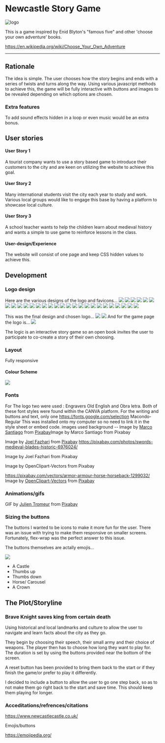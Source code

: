# Newcastle Story Game


![logo](assets/images/final-logo.png)

This is a game inspired by Enid Blyton's "famous five" and other 'choose your own adventure' books.

https://en.wikipedia.org/wiki/Choose_Your_Own_Adventure


---

## Rationale
The idea is simple. The user chooses how the story begins and ends with a series of twists and turns along the way. Using various javascript methods to achieve this, 
the game will be fully interactive with buttons and images to be revealed depending on which options are chosen. 

### Extra features
To add sound effects hidden in a loop or even music would be an extra bonus. 

## User stories
#### User Story 1
A tourist company wants to use a story based game to introduce their customers to the city and are keen on utilizing the website to achieve this goal.


#### User Story 2
Many international students visit the city each year to study and work. Various local groups would like to engage this base by having a platform to showcase local culture.

#### User Story 3
A school teacher wants to help the children learn about medieval history and wants a simple to use game to reinforce lessons in the class.

#### User-design/Experience
The website will consist of one page and keep CSS hidden values to achieve this.

## Development 
### Logo design
Here are the various designs of the logo and favicons...
<img src="./assets/documentation/logosfavicons/1.png">
<img src="./assets/documentation/logosfavicons/2.png">
<img src="./assets/documentation/logosfavicons/3.png">
<img src="./assets/documentation/logosfavicons/4.png">
<img src="./assets/documentation/logosfavicons/5.png">
<img src="./assets/documentation/logosfavicons/6.png">
<img src="./assets/documentation/logosfavicons/7.png">
<img src="./assets/documentation/logosfavicons/8.png">
<img src="./assets/documentation/logosfavicons/9.png">
<img src="./assets/documentation/logosfavicons/10.png">
<img src="./assets/documentation/logosfavicons/11.png">
<img src="./assets/documentation/logosfavicons/12.png">
<img src="./assets/documentation/logosfavicons/13.png">
<img src="./assets/documentation/logosfavicons/14.png">
<img src="./assets/documentation/logosfavicons/15.png">
<img src="./assets/documentation/logosfavicons/16.png">
<img src="./assets/documentation/logosfavicons/17.png">
<img src="./assets/documentation/logosfavicons/18.png">
<img src="./assets/documentation/logosfavicons/19.png">
<img src="./assets/documentation/logosfavicons/20.png">
<img src="./assets/documentation/logosfavicons/21.png">
<img src="./assets/documentation/logosfavicons/22.png">
<img src="./assets/documentation/logosfavicons/23.png">
<img src="./assets/documentation/logosfavicons/24.png">
<img src="./assets/documentation/logosfavicons/25.png">
<img src="./assets/documentation/logosfavicons/26.png">
<img src="./assets/documentation/logosfavicons/favicon-1.png">
<img src="./assets/documentation/logosfavicons/favicon-2.png">


This was the final design and chosen logo...
<img src="./assets/documentation/logosfavicons/final-favicon.png">
<img src="./assets/documentation/logosfavicons/final-logo.png">
And for the game page the logo is...
<img src="./assets/documentation/logosfavicons/final-game-page.png">

The logic is an interactive story game so an open book invites the user to participate to co-create a story of their own choosing.

### Layout
Fully responsive 
#### Colour Scheme
<img src="./assets/documentation/screenshots/mp2.png">

### Fonts
For The logo two were used :
Engravers Old English and Obra letra. Both of these font styles were found within the CANVA platform. 
For the writing and buttons and text, only one 
https://fonts.google.com/selection
Macondo-Regular
This was installed onto my computer so no need to link it in the style sheet or embed code.
images used
background -- 
Image by <a href="https://pixabay.com/users/marcosantiago-5154646/?utm_source=link-attribution&utm_medium=referral&utm_campaign=image&utm_content=2335880">Marco Santiago</a> from <a href="https://pixabay.com//?utm_source=link-attribution&utm_medium=referral&utm_campaign=image&utm_content=2335880">Pixabay</a>Image by Marco Santiago from Pixabay

Image by <a href="https://pixabay.com/users/joelfazhari-16466931/?utm_source=link-attribution&utm_medium=referral&utm_campaign=image&utm_content=6976024">Joel Fazhari</a> from <a href="https://pixabay.com//?utm_source=link-attribution&utm_medium=referral&utm_campaign=image&utm_content=6976024">Pixabay</a>
https://pixabay.com/photos/swords-medieval-blades-historic-6976024/

Image by Joel Fazhari from Pixabay

Image by OpenClipart-Vectors from Pixabay

https://pixabay.com/vectors/armor-armour-horse-horseback-1299032/
Image by <a href="https://pixabay.com/users/openclipart-vectors-30363/?utm_source=link-attribution&utm_medium=referral&utm_campaign=image&utm_content=1299032">OpenClipart-Vectors</a> from <a href="https://pixabay.com//?utm_source=link-attribution&utm_medium=referral&utm_campaign=image&utm_content=1299032">Pixabay</a>

### Animations/gifs
GIF by <a href="https://pixabay.com/users/julientromeur-3630051/?utm_source=link-attribution&utm_medium=referral&utm_campaign=animation&utm_content=629">Julien Tromeur</a> from <a href="https://pixabay.com//?utm_source=link-attribution&utm_medium=referral&utm_campaign=animation&utm_content=629">Pixabay</a>

### Sizing the buttons 
The buttons I wanted to be icons to make it more fun for the user. There was an issue with trying to make them responsive on smaller screens. Fortunately, flex-wrap was the perfect answer to this issue. 

The buttons themselves are actally emojis... 

<img src="assets/documentation/screenshots/buttons.jpeg">
<ul>
<li>A Castle</li>
<li>Thumbs up</li>
<li>Thumbs down</li>
<li>Horse/ Carousel</li>
<li>A Crown</li>
</ul>

## The Plot/Storyline
### Brave Knight saves king from certain death

Using historical and local landmarks and culture to allow the user to navigate and learn facts about the city as they go. 

They begin by choosing their speech, their small army and their choice of weapons. The player then has to choose how long they want to play for. The duration is set by using the buttons provided near the bottom of the screen.

A reset button has been provided to bring them back to the start or if they finish the game/or prefer to play it differently. 

I decided to include a button to allow the user to go one step back, so as to not make them go right back to the start and save time. This should keep them playing for longer. 

### Acceditations/refrences/citations
https://www.newcastlecastle.co.uk/

Emojis/buttons 

https://emojipedia.org/

